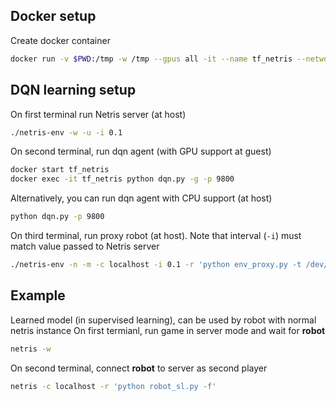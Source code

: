 ## Docker setup
Create docker container
```bash
docker run -v $PWD:/tmp -w /tmp --gpus all -it --name tf_netris --network host tensorflow/tensorflow:latest-gpu-py3
```

## DQN learning setup
On first terminal run Netris server (at host)
```bash
./netris-env -w -u -i 0.1
```

On second terminal, run dqn agent (with GPU support at guest)
```bash
docker start tf_netris
docker exec -it tf_netris python dqn.py -g -p 9800
```

Alternatively, you can run dqn agent with CPU support (at host)
```bash
python dqn.py -p 9800
```

On third terminal, run proxy robot (at host). Note that interval (`-i`) must match value passed to Netris server
```bash
./netris-env -n -m -c localhost -i 0.1 -r 'python env_proxy.py -t /dev/pts/3 -p 9800'
```

## Example
Learned model (in supervised learning), can be used by robot with normal netris instance
On first termianl, run game in server mode and wait for **robot**
```bash
netris -w
```
On second terminal, connect **robot** to server as second player
```bash
netris -c localhost -r 'python robot_sl.py -f'
```
